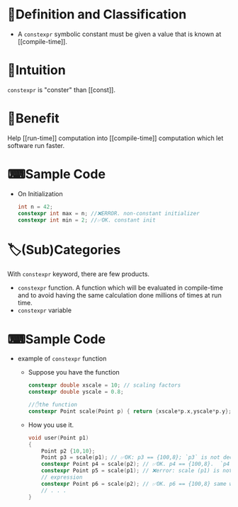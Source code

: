 # 📝Definition and Classification
- A `constexpr` symbolic constant must be given a value that is known at [[compile-time]].

# 🧠Intuition
`constexpr` is "conster" than [[const]].

# 🚀Benefit
 Help [[run-time]] computation into [[compile-time]] computation which let software run faster.

# ⌨Sample Code
- On Initialization
  
  ``` c++
  int n = 42;
  constexpr int max = n; //❌ERROR. non-constant initializer
  constexpr int min = 2; //✅OK. constant init
  ```

# 🏷(Sub)Categories
With `constexpr` keyword, there are few products.
- `constexpr` function. A function which will be evaluated in compile-time and to avoid having the same calculation done millions of times at run time.
- `constexpr` variable

# ⌨Sample Code
- example of `constexpr` function
    - Suppose you have the function
      
      ``` c++
      constexpr double xscale = 10; // scaling factors
      constexpr double yscale = 0.8;
      
      //✋the function
      constexpr Point scale(Point p) { return {xscale*p.x,yscale*p.y}; };
      ```
    - How you use it.
      
      ``` c++
      void user(Point p1)
      {
          Point p2 {10,10};
          Point p3 = scale(p1); // ✅OK: p3 == {100,8}; `p3` is not declared with `constexpr` and its run-time evaluation is fine
          constexpr Point p4 = scale(p2); // ✅OK. p4 == {100,8}.  `p4` is declared with `constexpr` and its calculation can all be handled in compile-time
          constexpr Point p5 = scale(p1); // ❌error: scale (p1) is not a constant and not with const expression
          // expression
          constexpr Point p6 = scale(p2); // ✅OK. p6 == {100,8} same with p4
          // . . .
      }
      ```
    